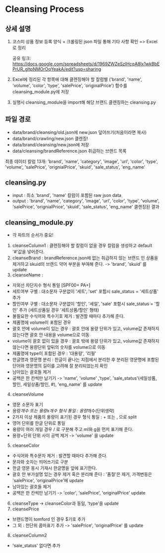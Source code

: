 # Cleansing Process
## 상세 설명
1. 코스미 상품 정보 등록 양식 + 크롤링된 json 파일 통해 기타 사항 확인 => Excel로 정리 

   공유 링크: https://docs.google.com/spreadsheets/d/1969ZWZeSzIHcqA8Ix1wkBbEPrUR_gltpNMOrOqYeakA/edit?usp=sharing
2. Excel에 정리된 각 항목에 대해 클렌징해야 할 칼럼별 ('brand', 'name', 'volume', 'color', 'type', 'salePrice', 'originalPrice') 
      함수를 cleansing_module.py에 저장
3. 실행시 cleansing_module을 import해 해당 브랜드 클렌징하는 cleansing.py

## 파일 경로
- data/brand/cleansing/old.json에 new.json 덮어쓰기(처음이라면 복사)
- data/brand/crawling/new.json 클렌징!
- data/brand/cleansing/new.json에 저장
- data/cleansing/brandReference.json 취급하는 브랜드 목록

최종 데이터 칼럼 13개: 'brand', 'name', 'category', 'image', 'url', 'color', 'type', 'volume', 'salePrice', 'orignialPrice', 'skuid', 'sale_status', 'eng_name'

## cleansing.py
- input : 최소 'brand', 'name' 칼럼이 포함된 raw json data
- output : 'brand', 'name', 'category', 'image', 'url', 'color', 'type', 'volume', 'salePrice', 'orignialPrice', 'skuid', 'sale_status', 'eng_name' 클렌징된 결과

## cleansing_module.py
- 각 파트의 순서가 중요!
1. cleanseColumn1 : 클렌징해야 할 칼럼이 없을 경우 칼럼을 생성하고 default '#'값을 넣어준다.
2. cleanseBrand : brandReference.json에 없는 취급하지 않는 브랜드 인 상품을 제거하고 skuid의 브랜드 약어 부분을 부여해 준다.
-> 'brand', 'skuid' 를 update
3. cleanseName :
- 자외선 차단지수 형식 통일 [SPF00+ PA+]
- 세트여부 구별 : 대소문자 구분없이 '세트', 'set' 포함시 sale_status = '세트상품' 추가
- 할인여부 구별 : 대소문자 구분없이 '할인', '세일', 'sale' 포함시 sale_status = '할인' 추가 (세트상품일 경우 '세트상품/할인' 형태)
- 불필요한 수식어와 특수기호 제거 : 발견할 때마다 추가해 준다.
- 제품명에 volume이 포함된 경우
 - 괄호 안에 volume이 있는 경우 : 괄호 안에 용량 단위가 있고, volume값 존재하지 않는다면 괄호 안 내용을 volume으로 이동
 - volume이 괄호 없이 있을 경우 : 괄호 밖에 용량 단위가 있고, volume값 존재하지 않는다면 용량단위 앞뒤의 숫자를 volume으로 이동
- 제품명에 type이 포함된 경우 : '대용량', '리필'
- 한글명과 영문명 분리 : 한글이 끝나는 지점에서 분리한 후 분리된 영문명에 포함된 단어와 영문명의 길이를 고려해 잘 분리되었는지 확인
- 남아있는 괄호들 제거
- 공백은 한 칸씩만 남기기
-> 'name', 'volume' ,'type', 'sale_status'(세일상품, 할인, 세일상품/할인, #), 'eng_name' 를 update
4. cleanseVolume
- 영문 소문자 표기
- 용량*개수 또는 용량x개수 형식 통일 : 용량*개수(단위생략)
- 2가지 이상 제품의 용량이 표기된 경우 형식 통일 : + 또는 , 으로 split
- 영어 단위를 한글 단위로 통일
- 용량이 여러 개일 경우 / 로 구분해 주고 ml와 g을 먼저 표기해 준다.
- 용량+단위 단위 사이 공백 제거
-> 'volume' 을 update
5. cleanseColor
- 수식어와 특수문자 제거 : 발견할 때마다 추가해 준다.
- 문자와 숫자는 띄어쓰기로 구분
- 한글 영문 동시 기재시 한글명을 앞에 표기한다.
- 괄호 안 부가설명 있는 경우 제거 혹은 분리해 준다 : '품절'은 제거, 가격변동은 'salePrice', 'originalPrice'에 update
- 남아있는 괄호들 제거
- 공백은 한 칸씩만 남기기
-> 'color', 'salePrice', 'originalPrice' update
6. cleanseType -> cleanseColor과 동일, 'type'을 update
7. cleansePrice
- 브랜드명이 tomford 인 경우 $기호 추가
- 그 외 : 천단위 콤마표기 추가
-> 'salePrice', 'originalPrice' 를 update
8. cleanseColumn2
- 'sale_status' 없다면 추가
